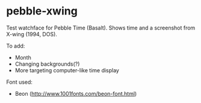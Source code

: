 # pebble-xwing
Test watchface for Pebble Time (Basalt). Shows time and a screenshot from X-wing (1994, DOS).

To add:
- Month
- Changing backgrounds(?)
- More targeting computer-like time display

Font used:
- Beon (http://www.1001fonts.com/beon-font.html)
